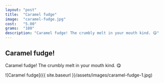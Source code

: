 ```yaml
---
layout: "post"
title:  "Caramel fudge"
image: 	"caramel-fudge.jpg"
cost: 	"5.00"
grams:	"180"
description: "Caramel fudge! The crumbly melt in your mouth kind. 😋"
---
```


## Caramel fudge!

Caramel fudge! The crumbly melt in your mouth kind. 😋

![Caramel fudge]({{ site.baseurl }}/assets/images/caramel-fudge-1.jpg)

